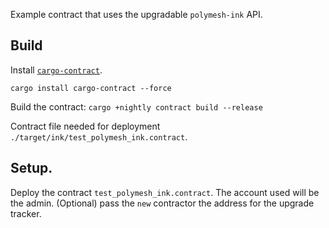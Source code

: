 Example contract that uses the upgradable `polymesh-ink` API.

## Build

Install [`cargo-contract`](https://github.com/paritytech/cargo-contract).
```
cargo install cargo-contract --force
```

Build the contract:
`cargo +nightly contract build --release`

Contract file needed for deployment `./target/ink/test_polymesh_ink.contract`.

## Setup.

Deploy the contract `test_polymesh_ink.contract`.  The account used will be the admin.
(Optional) pass the `new` contractor the address for the upgrade tracker.
